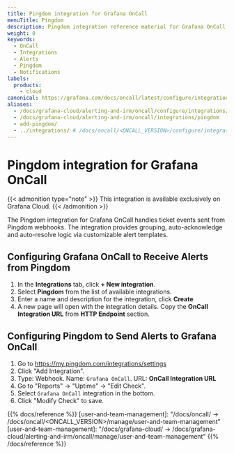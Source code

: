 ```yaml
---
title: Pingdom integration for Grafana OnCall
menuTitle: Pingdom
description: Pingdom integration reference material for Grafana OnCall.
weight: 0
keywords:
  - OnCall
  - Integrations
  - Alerts
  - Pingdom
  - Notifications
labels:
  products:
    - cloud
canonical: https://grafana.com/docs/oncall/latest/configure/integrations/references/pingdom
aliases:
  - /docs/grafana-cloud/alerting-and-irm/oncall/configure/integrations/references/pingdom
  - /docs/grafana-cloud/alerting-and-irm/oncall/integrations/pingdom
  - add-pingdom/
  - ../integrations/ # /docs/oncall/<ONCALL_VERSION>/configure/integrations/references/pingdom
---
```


# Pingdom integration for Grafana OnCall

{{< admonition type="note" >}}
This integration is available exclusively on Grafana Cloud.
{{< /admonition >}}

The Pingdom integration for Grafana OnCall handles ticket events sent from Pingdom webhooks.
The integration provides grouping, auto-acknowledge and auto-resolve logic via customizable alert templates.

## Configuring Grafana OnCall to Receive Alerts from Pingdom

1. In the **Integrations** tab, click **+ New integration**.
2. Select **Pingdom** from the list of available integrations.
3. Enter a name and description for the integration, click **Create**
4. A new page will open with the integration details. Copy the **OnCall Integration URL** from **HTTP Endpoint** section.

## Configuring Pingdom to Send Alerts to Grafana OnCall

1. Go to <https://my.pingdom.com/integrations/settings>
2. Click "Add Integration".
3. Type: Webhook. Name: `Grafana OnCall`. URL: **OnCall Integration URL**
4. Go to "Reports" -> "Uptime" -> "Edit Check".
5. Select `Grafana OnCall` integration in the bottom.
6. Click "Modify Check" to save.

{{% docs/reference %}}
[user-and-team-management]: "/docs/oncall/ -> /docs/oncall/<ONCALL_VERSION>/manage/user-and-team-management"
[user-and-team-management]: "/docs/grafana-cloud/ -> /docs/grafana-cloud/alerting-and-irm/oncall/manage/user-and-team-management"
{{% /docs/reference %}}

